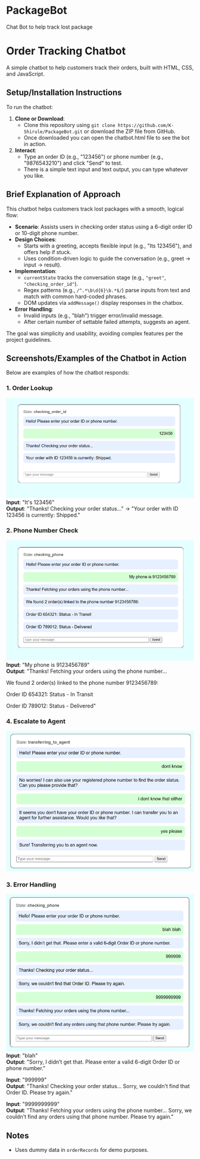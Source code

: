 # PackageBot
Chat Bot to help track lost package

# Order Tracking Chatbot

A simple chatbot to help customers track their orders, built with HTML, CSS, and JavaScript.

## Setup/Installation Instructions
To run the chatbot:
1. **Clone or Download**: 
   - Clone this repository using `git clone https://github.com/K-Shirule/PackageBot.git` or download the ZIP file from GitHub.
   - Once downloaded you can open the chatbot.html file to see the bot in action.
3. **Interact**:
   - Type an order ID (e.g., "123456") or phone number (e.g., "9876543210") and click "Send" to test.
   - There is a simple text input and text output, you can type whatever you like.

## Brief Explanation of Approach
This chatbot helps customers track lost packages with a smooth, logical flow:
- **Scenario**: Assists users in checking order status using a 6-digit order ID or 10-digit phone number.
- **Design Choices**: 
  - Starts with a greeting, accepts flexible input (e.g., "Its 123456"), and offers help if stuck.
  - Uses condition-driven logic to guide the conversation (e.g., greet → input → result).
- **Implementation**: 
  - `currentState` tracks the conversation stage (e.g., `"greet"`, `"checking_order_id"`).
  - Regex patterns (e.g., `/^.*\b\d{6}\b.*$/`) parse inputs from text and match with common hard-coded phrases.
  - DOM updates via `addMessage()` display responses in the chatbox.
- **Error Handling**: 
  - Invalid inputs (e.g., "blah") trigger error/invalid message.
  - After certain number of settable failed attempts, suggests an agent.

The goal was simplicity and usability, avoiding complex features per the project guidelines.

## Screenshots/Examples of the Chatbot in Action
Below are examples of how the chatbot responds:

### 1. Order Lookup
![Order Lookup](screenshots/valid-order-search.PNG)  
**Input**: "It's 123456"  
**Output**: "Thanks! Checking your order status..." → "Your order with ID 123456 is currently: Shipped."

### 2. Phone Number Check
![Phone Check](screenshots/valid-phone-search.PNG)  
**Input**: "My phone is 9123456789"  
**Output**: "Thanks! Fetching your orders using the phone number...

We found 2 order(s) linked to the phone number 9123456789:

Order ID 654321: Status - In Transit

Order ID 789012: Status - Delivered"

### 4. Escalate to Agent
![Agent Testing](screenshots/agent-testing.PNG)  

### 3. Error Handling
![Error Handling](screenshots/error-handling.jpg)  
**Input**: "blah"  
**Output**: "Sorry, I didn’t get that. Please enter a valid 6-digit Order ID or phone number."

**Input**: "999999"  
**Output**: "Thanks! Checking your order status...
Sorry, we couldn't find that Order ID. Please try again."

**Input**: "9999999999"  
**Output**: "Thanks! Fetching your orders using the phone number...
Sorry, we couldn't find any orders using that phone number. Please try again."

## Notes
- Uses dummy data in `orderRecords` for demo purposes.
